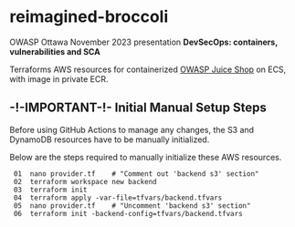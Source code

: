 # reimagined-broccoli

OWASP Ottawa November 2023 presentation **DevSecOps: containers, vulnerabilities and SCA**

Terraforms AWS resources for containerized [OWASP Juice Shop](https://owasp.org/www-project-juice-shop/) on ECS, with image in private ECR.

## -!-IMPORTANT-!- Initial Manual Setup Steps

Before using GitHub Actions to manage any changes, the S3 and DynamoDB resources have to be manually initialized. 

Below are the steps required to manually initialize these AWS resources.

```
 01  nano provider.tf    # "Comment out 'backend s3' section"
 02  terraform workspace new backend
 03  terraform init
 04  terraform apply -var-file=tfvars/backend.tfvars
 05  nano provider.tf    # "Uncomment 'backend s3' section"
 06  terraform init -backend-config=tfvars/backend.tfvars
```
